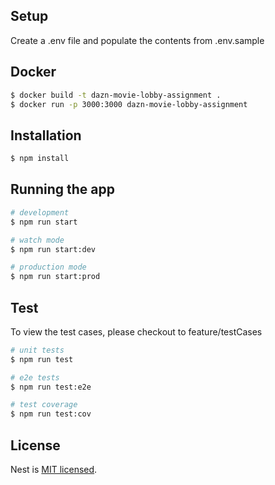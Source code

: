 ## Setup
Create a .env file and populate the contents from .env.sample

## Docker
```bash
$ docker build -t dazn-movie-lobby-assignment .
$ docker run -p 3000:3000 dazn-movie-lobby-assignment
```

## Installation

```bash
$ npm install
```

## Running the app

```bash
# development
$ npm run start

# watch mode
$ npm run start:dev

# production mode
$ npm run start:prod
```

## Test

To view the test cases, please checkout to feature/testCases

```bash
# unit tests
$ npm run test

# e2e tests
$ npm run test:e2e

# test coverage
$ npm run test:cov
```


## License

Nest is [MIT licensed](LICENSE).
